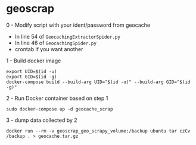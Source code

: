 # geoscrap

0 - Modify script with your ident/password from geocache

- In line 54 of `GeocachingExtractorSpider.py`
- In line 46 of `GeocachingSpider.py`
- crontab if you want another

1 - Build docker image

```shell script
export UID=$(id -u)
export GID=$(id -g)
docker-compose build --build-arg UID="$(id -u)" --build-arg GID="$(id -g)"
```

2 - Run Docker container based on step 1

```shell script
sudo docker-compose up -d geocache_scrap
```

3 - dump data collected by 2
```shell script
docker run --rm -v geoscrap_geo_scrapy_volume:/backup ubuntu tar czCv /backup . > geocache.tar.gz
```
